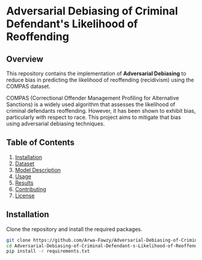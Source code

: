 # Adversarial Debiasing of Criminal Defendant's Likelihood of Reoffending

## Overview

This repository contains the implementation of **Adversarial Debiasing** to reduce bias in predicting the likelihood of reoffending (recidivism) using the COMPAS dataset.

COMPAS (Correctional Offender Management Profiling for Alternative Sanctions) is a widely used algorithm that assesses the likelihood of criminal defendants reoffending. However, it has been shown to exhibit bias, particularly with respect to race. This project aims to mitigate that bias using adversarial debiasing techniques.

## Table of Contents

1. [Installation](#installation)
2. [Dataset](#dataset)
3. [Model Description](#model-description)
4. [Usage](#usage)
5. [Results](#results)
6. [Contributing](#contributing)
7. [License](#license)

## Installation

Clone the repository and install the required packages.

```bash
git clone https://github.com/Arwa-Fawzy/Adversarial-Debiasing-of-Criminal-Defendant-s-Likelihood-of-Reoffending.git
cd Adversarial-Debiasing-of-Criminal-Defendant-s-Likelihood-of-Reoffending
pip install -r requirements.txt
